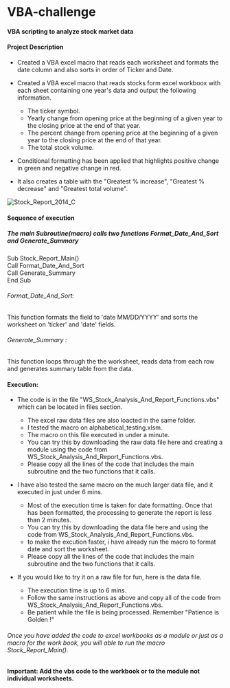 
# VBA-challenge

#### VBA scripting to analyze stock market data

#### Project Description

* Created a VBA excel macro that reads each worksheet and formats the date column and also sorts in order of Ticker and Date.
* Created a VBA excel macro that reads stocks form excel workboox with each sheet containing one year's data and output the following information.
  * The ticker symbol.
  * Yearly change from opening price at the beginning of a given year to the closing price at the end of that year.
  * The percent change from opening price at the beginning of a given year to the closing price at the end of that year.
  * The total stock volume.
  
* Conditional formatting has been applied that highlights positive change in green and negative change in red.
* It also creates a table with the "Greatest % increase", "Greatest % decrease" and "Greatest total volume".

![Stock_Report_2014_C](https://user-images.githubusercontent.com/81383838/119061370-d6371100-b999-11eb-8df3-9e005be59635.jpg)

#### Sequence of execution
##### The main Subroutine(macro) calls two functions Format_Date_And_Sort and Generate_Summary

Sub Stock_Report_Main()\
Call Format_Date_And_Sort\
Call Generate_Summary\
End Sub


###### Format_Date_And_Sort:
This function formats the <date> field to 'date MM/DD/YYYY' and sorts the worksheet on 'ticker' and 'date' fields. 
###### Generate_Summary :
This function loops through the the worksheet, reads data from each row and generates summary table from the data.
 
#### Execution:
  * The code is in the file "WS_Stock_Analysis_And_Report_Functions.vbs" which can be located in files section.
     * The excel raw data files are also loacted in the same folder.
     * I tested the macro on alphabetical_testing.xlsm.
     * The macro on this file executed in under a minute.
     * You can try this by downloading the raw data file here and creating a module using the code from WS_Stock_Analysis_And_Report_Functions.vbs.
     * Please copy all the lines of  the code that includes the main subroutine and the two functions that it calls.

 
 * I have also tested the same macro on the much larger data file, and it executed in just under 6 mins. 
    * Most of the execution time is taken for date formatting. Once that has been formatted, the processing to generate the report is less than 2 minutes.
    * You can try this by downloading the data file here and using the code from WS_Stock_Analysis_And_Report_Functions.vbs. 
    * to make the excution faster, i have already run the macro to format date and sort the worksheet. 
    * Please copy all the lines of the code that includes the main subroutine and the two functions that it calls.
 
 * If you would like to try it on a raw file for fun, here is the data file. 
    * The execution time is up to 6 mins.
    * Follow the same instructions as above and copy all of the code from WS_Stock_Analysis_And_Report_Functions.vbs.
    * Be patient while the file is being processed. Remember "Patience is Golden !"
 
###### Once you have added the code to excel workbooks as a module or just as a macro for the work book, you will able to run the macro Stock_Report_Main().

#### Important: Add the vbs code to the workbook or to the module not individual worksheets.
